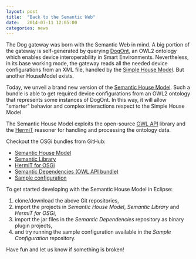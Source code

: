 ```yaml
---
layout: post
title:  "Back to the Semantic Web"
date:   2014-07-11 12:05:00
categories: news
---
```

The Dog gateway was born with the Semantic Web in mind.
A big portion of the gateway is self-generated by querying [DogOnt](http://elite.polito.it/dogont), an OWL2 ontology which enables device interoperability in Smart Environments.
Nevertheless, in its base working mode, the gateway reads all the needed device configurations from an XML file, handled by the [Simple House Model](https://github.com/dog-gateway/simple-house-model).
But another HouseModel exists.

Today, we unveil a brand new version of the [Semantic House Model](https://github.com/dog-gateway/semantic-house-model).
Such a bundle is able to get required device configurations from an OWL2 ontology that represents some instances of DogOnt.
In this way, it will allow "smarter" behavior and complex interactions respect to the Simple House Model.

The Semantic House Model exploits the open-source [OWL API](https://github.com/owlcs/owlapi/wiki) library and the [HermiT](http://hermit-reasoner.com/) reasoner for handling and processing the ontology data.

Checkout the OSGi bundles from GitHub:

* [Semantic House Model](https://github.com/dog-gateway/semantic-house-model)
* [Semantic Library](https://github.com/dog-gateway/semantic-library)
* [HermiT for OSGi](https://github.com/dog-gateway/hermit-osgi)
* [Semantic Dependencies (OWL API bundle)](https://github.com/dog-gateway/semantic-dependencies)
* [Sample configuration](https://github.com/dog-gateway/semantic-configuration)

To get started developing with the Semantic House Model in Eclipse:

1. clone/download the above Git repositories,
2. import the projects in *Semantic House Model*, *Semantic Library* and *HermiT for OSGi*,
3. import the jar files in the *Semantic Dependencies* repository as binary plugin projects,
4. and try running the sample configuration available in the *Sample Configuration* repository.

Have fun and let us know if something is broken!